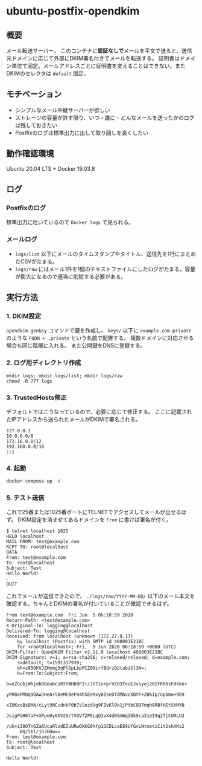 # ubuntu-postfix-opendkim

## 概要
メール転送サーバー。
このコンテナに**認証なしで**メールを平文で送ると、送信元ドメインに応じて外部にDKIM署名付きでメールを転送する。
証明書はドメイン単位で固定。メールアドレスごとに証明書を変えることはできない。またDKIMのセレクタは `default` 固定。

## モチベーション
* シンプルなメール中継サーバーが欲しい
* ストレージの容量が許す限り、いつ・誰に・どんなメールを送ったかのログは残しておきたい
* Postfixのログは標準出力に出して取り回しを良くしたい

## 動作確認環境
Ubuntu 20.04 LTS + Docker 19.03.8

## ログ
### Postfixのログ
標準出力に吐いているので `Docker logs` で見られる。

### メールログ
* `logs/list` 以下にメールのタイムスタンプやタイトル、送信先を1行にまとめたCSVがたまる。
* `logs/raw` にはメール1件を1個のテキストファイルにしたログがたまる。容量が膨大になるので適当に削除する必要がある。

## 実行方法
### 1. DKIM設定
`opendkim-genkey` コマンドで鍵を作成し、 `keys/` 以下に `example.com.private` のような `FQDN + .private` という名前で配置する。
複数ドメインに対応させる場合も同じ階層に入れる。
また公開鍵をDNSに登録する。

### 2. ログ用ディレクトリ作成
```
mkdir logs; mkdir logs/list; mkdir logs/raw
chmod -R 777 logs
```

### 3. TrustedHosts修正
デフォルトではこうなっているので、必要に応じて修正する。
ここに記載されたIPアドレスから送られたメールがDKIMで署名される。

```
127.0.0.1
10.0.0.0/8
172.16.0.0/12
192.168.0.0/16
::1
```

### 4. 起動
```sh
docker-compose up -d
```

### 5. テスト送信
これで25番または1025番ポートにTELNETでアクセスしてメールが出せるはず。
DKIM設定を済ませてあるドメインを `From` に書けば署名が付く。

```
$ telnet localhost 1025
HELO localhost
MAIL FROM: test@example.com
RCPT TO: root@localhost
DATA
From: test@example.com
To: root@localhost
Subject: Test
Hello World!
.
QUIT
```

これでメールが送信できたので、 `./logs/raw/YYYY-MM-DD/` 以下のメール本文を確認する。ちゃんとDKIMの署名が付いていることが確認できるはず。

```
From test@example.com  Fri Jun  5 06:18:59 2020
Return-Path: <test@example.com>
X-Original-To: logging@localhost
Delivered-To: logging@localhost
Received: from localhost (unknown [172.27.0.1])
	by localhost (Postfix) with SMTP id 408003E21BC
	for <root@localhost>; Fri,  5 Jun 2020 06:18:59 +0000 (UTC)
DKIM-Filter: OpenDKIM Filter v2.11.0 localhost 408003E21BC
DKIM-Signature: v=1; a=rsa-sha256; c=relaxed/relaxed; d=example.com;
	s=default; t=1591337939;
	bh=z85OKVJZHnmg3qFlSpLbpPCZ00irfBdrzQUtabiSl3A=;
	h=From:To:Subject:From;
	b=eZGcbjWhjoh08eubcsRttWHDdFI+/JY7io+prVZd3feuEJvsyoj28IFRRbsFdkkn+
	 yPR8oPMQq9QAwJHeA+l0eME0eP44hSEeRxyBZseDTdMbvcXBtF+2Bkip/npbmo+9b9
	 xZUKxoBsBMA/cLyt9NCcdnkP0b7slnzdVg9FZvKl0k1jPYbCOD7mqh8RBfHEtSYMYN
	 JsigPVH6taF+XPpe0y0XV29/tVGVfZPELqQ1vX4d0SmWqZ8k9ca31eI9q2TjCURLU3
	 /uk+iJ0OTnGZa6UcaRlzdEIuURwQkKG0hfp1GCDLcaE89UfGvLWtmxtiCit2skXKs2
	 BQ/5bl/jnJGHw==
From: test@example.com
To: root@localhost
Subject: Test

Hello World!
```
